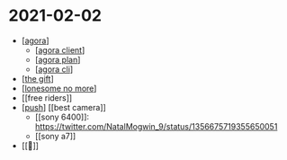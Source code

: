 # 2021-02-02

- [[agora]]
  - [[agora client]]
  - [[agora plan]]
  - [[agora cli]]
- [[the gift]]
- [[lonesome no more]]
- [[free riders]]
- [[push]] [[best camera]]
  - [[sony 6400]]: https://twitter.com/NatalMogwin_9/status/1356675719355650051
  - [[sony a7]]
- [[🍮]]


[//begin]: # "Autogenerated link references for markdown compatibility"
[agora]: ../agora "Agora"
[agora client]: ../agora-client "Agora Client"
[agora plan]: ../agora-plan "Agora Plan"
[agora cli]: ../agora-cli "Agora Cli"
[the gift]: ../the-gift "The Gift"
[lonesome no more]: ../lonesome-no-more "Lonesome No More"
[push]: ../push "Push"
[//end]: # "Autogenerated link references"